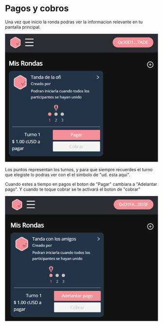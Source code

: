 # Pagos y cobros

Una vez que inicio la ronda podras ver la informacion relevante en tu pantalla principal.

![](../.gitbook/assets/image.png)

Los puntos representan los turnos, y para que siempre recuerdes el turno que elegiste lo podras ver con el el simbolo de "ud. esta aqui".

Cuando estes a tiempo en pagos el boton de "Pagar" cambiara a "Adelantar pago". Y cuando te toque cobrar se te activará el boton de "cobrar"

![](<../.gitbook/assets/image (18).png>)

